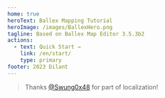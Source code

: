 ```yaml
---
home: true
heroText: Ballex Mapping Tutorial
heroImage: /images/BallexHero.png
tagline: Based on Ballex Map Editor 3.5.3b2
actions:
  - text: Quick Start →
    link: /en/start/
    type: primary
footer: 2023 Dilant
---
```


> Thanks [@Swung0x48](https://github.com/Swung0x48) for part of localization!
